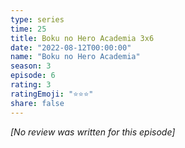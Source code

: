 ```yaml
---
type: series
time: 25
title: Boku no Hero Academia 3x6
date: "2022-08-12T00:00:00"
name: "Boku no Hero Academia"
season: 3
episode: 6
rating: 3
ratingEmoji: "⭐️⭐️⭐️"
share: false
---
```


_[No review was written for this episode]_
